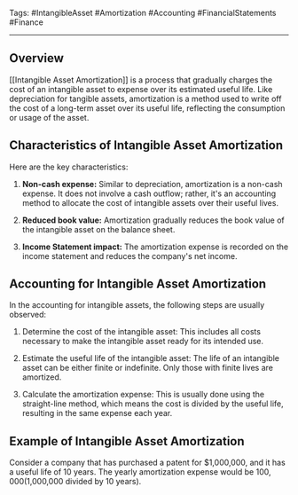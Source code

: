 Tags: #IntangibleAsset #Amortization #Accounting #FinancialStatements #Finance

---

## Overview

[[Intangible Asset Amortization]] is a process that gradually charges the cost of an intangible asset to expense over its estimated useful life. Like depreciation for tangible assets, amortization is a method used to write off the cost of a long-term asset over its useful life, reflecting the consumption or usage of the asset.

## Characteristics of Intangible Asset Amortization

Here are the key characteristics:

1. **Non-cash expense:** Similar to depreciation, amortization is a non-cash expense. It does not involve a cash outflow; rather, it's an accounting method to allocate the cost of intangible assets over their useful lives.
    
2. **Reduced book value:** Amortization gradually reduces the book value of the intangible asset on the balance sheet.
    
3. **Income Statement impact:** The amortization expense is recorded on the income statement and reduces the company's net income.
    

## Accounting for Intangible Asset Amortization

In the accounting for intangible assets, the following steps are usually observed:

1. Determine the cost of the intangible asset: This includes all costs necessary to make the intangible asset ready for its intended use.
    
2. Estimate the useful life of the intangible asset: The life of an intangible asset can be either finite or indefinite. Only those with finite lives are amortized.
    
3. Calculate the amortization expense: This is usually done using the straight-line method, which means the cost is divided by the useful life, resulting in the same expense each year.
    

## Example of Intangible Asset Amortization

Consider a company that has purchased a patent for $1,000,000, and it has a useful life of 10 years. The yearly amortization expense would be $100,000 ($1,000,000 divided by 10 years).